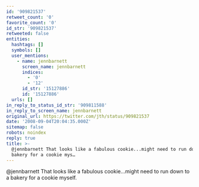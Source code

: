 ```yaml
---
id: '909821537'
retweet_count: '0'
favorite_count: '0'
id_str: '909821537'
retweeted: false
entities:
  hashtags: []
  symbols: []
  user_mentions:
    - name: jennbarnett
      screen_name: jennbarnett
      indices:
        - '0'
        - '12'
      id_str: '15127886'
      id: '15127886'
  urls: []
in_reply_to_status_id_str: '909811588'
in_reply_to_screen_name: jennbarnett
original_url: https://twitter.com/jth/status/909821537
date: '2008-09-04T20:04:35.000Z'
sitemap: false
robots: noindex
reply: true
title: >-
  @jennbarnett That looks like a fabulous cookie...might need to run down to a
  bakery for a cookie mys…
---
```


@jennbarnett That looks like a fabulous cookie...might need to run down to a bakery for a cookie myself.